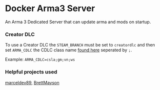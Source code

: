 # Docker Arma3 Server

An Arma 3 Dedicated Server that can update arma and mods on startup.


### Creator DLC
To use a Creator DLC the `STEAM_BRANCH` must be set to `creatordlc` and
then set `ARMA_CDLC` the CDLC class name [found here](https://community.bistudio.com/wiki/Category:Arma_3:_CDLCs)
seperated by `;`.

Example: `ARMA_CDLC=csla;gm;vn;ws`


### Helpful projects used
[marceldev89](https://gist.github.com/marceldev89/12da69b95d010c8a810fd384cca8d02a), 
[BrettMayson](https://github.com/BrettMayson/Arma3Server)

